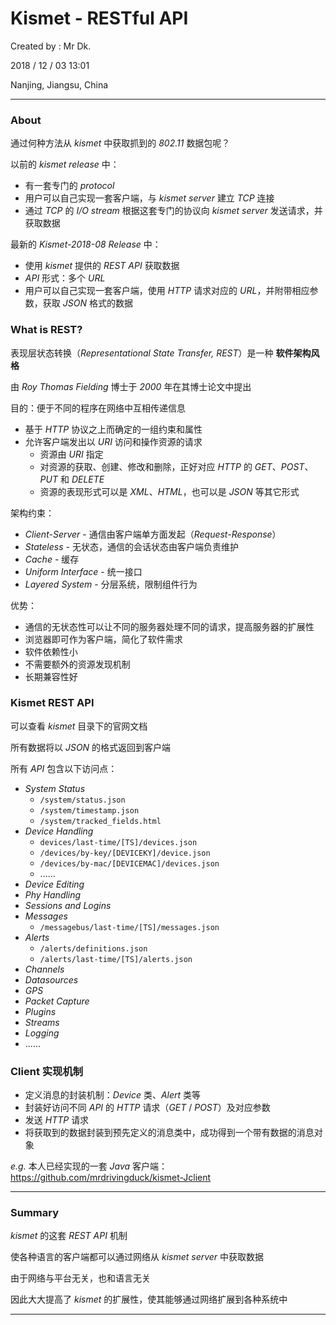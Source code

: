 # Kismet - RESTful API

Created by : Mr Dk.

2018 / 12 / 03 13:01

Nanjing, Jiangsu, China

---

### About

通过何种方法从 _kismet_ 中获取抓到的 _802.11_ 数据包呢？

以前的 _kismet release_ 中：

* 有一套专门的 _protocol_
* 用户可以自己实现一套客户端，与 _kismet server_ 建立 _TCP_ 连接
* 通过 _TCP_ 的 _I/O stream_ 根据这套专门的协议向 _kismet server_ 发送请求，并获取数据

最新的 _Kismet-2018-08 Release_ 中：

* 使用 _kismet_ 提供的 _REST API_ 获取数据
* _API_ 形式：多个 _URL_
* 用户可以自己实现一套客户端，使用 _HTTP_ 请求对应的 _URL_，并附带相应参数，获取 _JSON_ 格式的数据

### What is REST?

表现层状态转换（_Representational State Transfer, REST_）是一种 __软件架构风格__

由 _Roy Thomas Fielding_ 博士于 _2000_ 年在其博士论文中提出

目的：便于不同的程序在网络中互相传递信息

* 基于 _HTTP_ 协议之上而确定的一组约束和属性
* 允许客户端发出以 _URI_ 访问和操作资源的请求
  * 资源由 _URI_ 指定
  * 对资源的获取、创建、修改和删除，正好对应 _HTTP_ 的 _GET_、_POST_、_PUT_ 和 _DELETE_
  * 资源的表现形式可以是 _XML_、_HTML_，也可以是 _JSON_ 等其它形式

架构约束：

* _Client-Server_ - 通信由客户端单方面发起（_Request-Response_）
* _Stateless_ - 无状态，通信的会话状态由客户端负责维护
* _Cache_ - 缓存
* _Uniform Interface_ - 统一接口
* _Layered System_ - 分层系统，限制组件行为

优势：

* 通信的无状态性可以让不同的服务器处理不同的请求，提高服务器的扩展性
* 浏览器即可作为客户端，简化了软件需求
* 软件依赖性小
* 不需要额外的资源发现机制
* 长期兼容性好

### Kismet REST API

可以查看 _kismet_ 目录下的官网文档

所有数据将以 _JSON_ 的格式返回到客户端

所有 _API_ 包含以下访问点：

* _System Status_
  * `/system/status.json`
  * `/system/timestamp.json`
  * `/system/tracked_fields.html`
* _Device Handling_
  * `devices/last-time/[TS]/devices.json`
  * `/devices/by-key/[DEVICEKY]/device.json`
  * `/devices/by-mac/[DEVICEMAC]/devices.json`
  * ......
* _Device Editing_
* _Phy Handling_
* _Sessions and Logins_
* _Messages_
  * `/messagebus/last-time/[TS]/messages.json`
* _Alerts_
  * `/alerts/definitions.json`
  * `/alerts/last-time/[TS]/alerts.json`
* _Channels_
* _Datasources_
* _GPS_
* _Packet Capture_
* _Plugins_
* _Streams_
* _Logging_
* ......

### Client 实现机制

* 定义消息的封装机制：_Device_ 类、_Alert_ 类等
* 封装好访问不同 _API_ 的 _HTTP_ 请求（_GET_ / _POST_）及对应参数
* 发送 _HTTP_ 请求
* 将获取到的数据封装到预先定义的消息类中，成功得到一个带有数据的消息对象

_e.g._ 本人已经实现的一套 _Java_ 客户端：https://github.com/mrdrivingduck/kismet-Jclient

---

### Summary

_kismet_ 的这套 _REST API_ 机制

使各种语言的客户端都可以通过网络从 _kismet server_ 中获取数据

由于网络与平台无关，也和语言无关

因此大大提高了 _kismet_ 的扩展性，使其能够通过网络扩展到各种系统中

---


